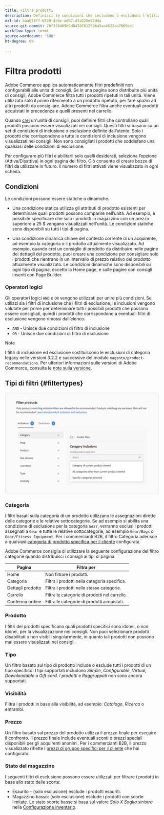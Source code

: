 ```yaml
---
title: Filtra prodotti
description: Definisci le condizioni che includono o escludono l’utilizzo dei prodotti come consigli.
exl-id: baab28ff-b529-4cbc-adb7-4fa225e87d4a
source-git-commit: 78f226465b9d84707612596a5aa4622aa7869ee1
workflow-type: tm+mt
source-wordcount: '680'
ht-degree: 0%

---
```


# Filtra prodotti

Adobe Commerce applica automaticamente filtri predefiniti non configurabili alle unità di consigli. Se in una pagina sono distribuite più unità di consigli, Adobe Commerce filtra tutti i prodotti ripetuti in tali unità. Viene utilizzato solo il primo riferimento a un prodotto ripetuto, per fare spazio ad altri prodotti da consigliare. Adobe Commerce filtra anche eventuali prodotti acquistati in precedenza e quelli presenti nel carrello.

Quando [crei](create.md) un&#39;unità di consigli, puoi definire filtri che controllano quali prodotti possono essere visualizzati nei consigli. Questi filtri si basano su un set di condizioni di inclusione o esclusione definite dall’utente. Solo i prodotti che corrispondono a tutte le condizioni di inclusione vengono visualizzati nei consigli. Non sono consigliati i prodotti che soddisfano una qualsiasi delle condizioni di esclusione.

Per configurare più filtri e abilitarli solo quelli desiderati, seleziona l’opzione (Attiva/Disattiva) in ogni pagina del filtro. Ciò consente di creare bozze di filtri da utilizzare in futuro. Il numero di filtri attivati viene visualizzato in ogni scheda.

## Condizioni

Le condizioni possono essere statiche o dinamiche.

- Una condizione statica utilizza gli attributi di prodotto esistenti per determinare quali prodotti possono comparire nell’unità. Ad esempio, è possibile specificare che solo i prodotti in magazzino con un prezzo superiore a 25 $ vengano visualizzati nell&#39;unità. Le condizioni statiche sono disponibili su tutti i tipi di pagina.

- Una condizione dinamica chiave del contesto corrente di un acquirente, ad esempio la categoria o il prodotto attualmente visualizzato. Ad esempio, quando crei un consiglio di prodotto da distribuire nelle pagine dei dettagli del prodotto, puoi creare una condizione per consigliare solo i prodotti che rientrano in un intervallo di prezzo relativo del prodotto attualmente visualizzato. Le condizioni dinamiche sono disponibili su ogni tipo di pagina, eccetto la Home page, e sulle pagine con consigli inseriti con Page Builder.

### Operatori logici

Gli operatori logici `AND` e `OR` vengono utilizzati per unire più condizioni. Se utilizzi sia i filtri di inclusione che i filtri di esclusione, le inclusioni vengono valutate per prime per determinare tutti i possibili prodotti che possono essere consigliati, quindi i prodotti che corrispondono a eventuali filtri di esclusione vengono rimossi dall’elenco.

- `AND` - Unisce due condizioni di filtro di inclusione
- `OR` - Unisce due condizioni di filtro di esclusione

>[!NOTE]
>
> I filtri di inclusione ed esclusione sostituiscono le esclusioni di categoria legacy nelle versioni 3.2.2 e successive del modulo `magento/product-recommendations`. Per ulteriori informazioni sulle versioni di Adobe Commerce, consulta le [note sulla versione](release-notes.md).

## Tipi di filtri {#filtertypes}

![Filtri](assets/rec-conditions.png)

### Categoria

I filtri basati sulla categoria di un prodotto utilizzano le assegnazioni dirette delle categorie e le relative sottocategorie. Se ad esempio si abilita una condizione di esclusione per la categoria `Gear`, verranno esclusi i prodotti assegnati a `Gear` e tutte le relative sottocategorie, ad esempio `Gear/Bags` o `Gear/Fitness Equipment`. Per i commercianti B2B, il filtro Categoria aderisce a qualsiasi [categoria di prodotto specifica per il cliente](https://experienceleague.adobe.com/docs/commerce-admin/catalog/categories/category-permissions.html) configurata.

Adobe Commerce consiglia di utilizzare la seguente configurazione del filtro categorie quando distribuisci i consigli ai tipi di pagina:

| Pagina | Filtra per |
|---|---|
| Home | Non filtrare i prodotti. |
| Categoria | Filtra i prodotti nella categoria specifica. |
| Dettagli prodotto | Filtra i prodotti nelle stesse categorie. |
| Carrello | Filtra le categorie di prodotti nel carrello. |
| Conferma ordine | Filtra le categorie di prodotti acquistati. |

### Prodotto

I filtri dei prodotti specificano quali prodotti specifici sono idonei, o non idonei, per la visualizzazione nei consigli. Non puoi selezionare prodotti disabilitati o non visibili singolarmente, in quanto tali prodotti non possono mai essere visualizzati nei consigli.

### Tipo

Un filtro basato sul tipo di prodotto include o esclude tutti i prodotti di un tipo specifico. I tipi supportati includono _Simple_, _Configurable_, _Virtual_, _Downloadable_ o _Gift card_. _I prodotti_ e _Raggruppati_ non sono ancora supportati.

### Visibilità

Filtra i prodotti in base alla visibilità, ad esempio: _Catalogo_, _Ricerca_ o entrambi.

### Prezzo

Un filtro basato sul prezzo del prodotto utilizza il prezzo finale per eseguire il confronto. Il prezzo finale include eventuali sconti o prezzi speciali disponibili per gli acquirenti anonimi. Per i commercianti B2B, il prezzo visualizzato riflette i [prezzi di gruppo specifici per il cliente](https://experienceleague.adobe.com/docs/commerce-admin/catalog/products/pricing/pricing-advanced.html) che hai configurato.

### Stato del magazzino

I seguenti filtri di esclusione possono essere utilizzati per filtrare i prodotti in base allo stato delle scorte:

- Esaurito - (solo esclusione) esclude i prodotti esauriti.
- Magazzino basso: (solo esclusione) esclude i prodotti con scorte limitate. Lo stato scorte basse si basa sul valore _Solo X Soglia sinistra_ nella [Configurazione inventario](https://experienceleague.adobe.com/docs/commerce-admin/config/catalog/inventory.html).
